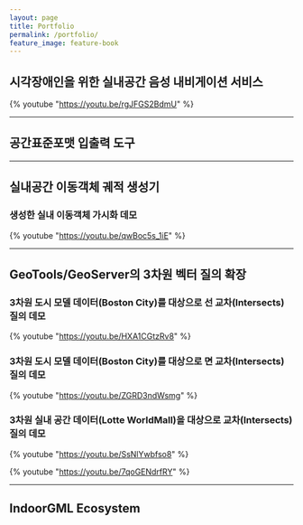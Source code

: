 ```yaml
---
layout: page
title: Portfolio
permalink: /portfolio/
feature_image: feature-book
---
```


## 시각장애인을 위한 실내공간 음성 내비게이션 서비스

{% youtube "https://youtu.be/rgJFGS2BdmU" %}

***

## 공간표준포맷 입출력 도구

***

## 실내공간 이동객체 궤적 생성기

### 생성한 실내 이동객체 가시화 데모

{% youtube "https://youtu.be/qwBoc5s_1iE" %}

***

## GeoTools/GeoServer의 3차원 벡터 질의 확장

### 3차원 도시 모델 데이터(Boston City)를 대상으로 선 교차(Intersects) 질의 데모

{% youtube "https://youtu.be/HXA1CGtzRv8" %}

### 3차원 도시 모델 데이터(Boston City)를 대상으로 면 교차(Intersects) 질의 데모

{% youtube "https://youtu.be/ZGRD3ndWsmg" %}

### 3차원 실내 공간 데이터(Lotte WorldMall)을 대상으로 교차(Intersects) 질의 데모

{% youtube "https://youtu.be/SsNlYwbfso8" %}

{% youtube "https://youtu.be/7qoGENdrfRY" %}

***

## IndoorGML Ecosystem
